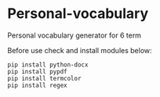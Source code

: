 # Personal-vocabulary
Personal vocabulary generator for 6 term

Before use check and install modules below:
```console
pip install python-docx
pip install pypdf
pip install termcolor
pip install regex
```